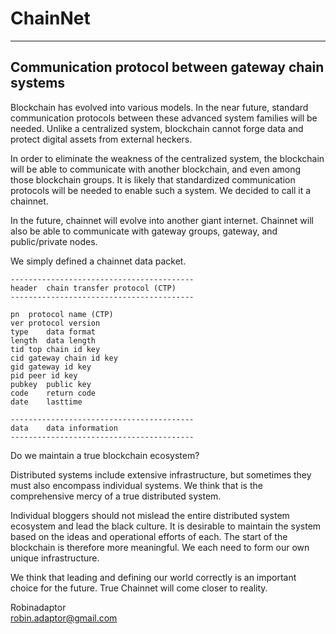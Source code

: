 # ChainNet   

***


## Communication protocol between gateway chain systems    

Blockchain has evolved into various models. In the near future, standard communication protocols between these advanced system families will be needed. Unlike a centralized system, blockchain cannot forge data and protect digital assets from external heckers.   

In order to eliminate the weakness of the centralized system, the blockchain will be able to communicate with another blockchain, and even among those blockchain groups. It is likely that standardized communication protocols will be needed to enable such a system. We decided to call it a chainnet.   

In the future, chainnet will evolve into another giant internet. Chainnet will also be able to communicate with gateway groups, gateway, and public/private nodes.   

We simply defined a chainnet data packet.   


```
-----------------------------------------
header	chain transfer protocol (CTP)
-----------------------------------------

pn	protocol name (CTP)
ver	protocol version
type	data format
length	data length
tid	top chain id key
cid	gateway chain id key
gid	gateway id key
pid	peer id key
pubkey	public key
code	return code
date	lasttime

-----------------------------------------
data	data information
-----------------------------------------

```

Do we maintain a true blockchain ecosystem?

Distributed systems include extensive infrastructure, but sometimes they must also encompass individual systems. We think that is the comprehensive mercy of a true distributed system.

Individual bloggers should not mislead the entire distributed system ecosystem and lead the black culture. It is desirable to maintain the system based on the ideas and operational efforts of each. The start of the blockchain is therefore more meaningful. We each need to form our own unique infrastructure. 

We think that leading and defining our world correctly is an important choice for the future. True Chainnet will come closer to reality.

Robinadaptor  
robin.adaptor@gmail.com